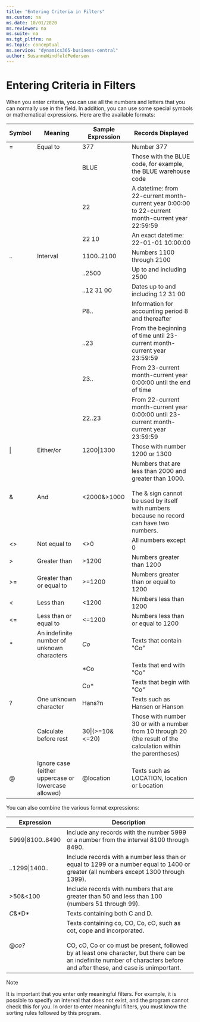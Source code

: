 ```yaml
---
title: "Entering Criteria in Filters"
ms.custom: na
ms.date: 10/01/2020
ms.reviewer: na
ms.suite: na
ms.tgt_pltfrm: na
ms.topic: conceptual
ms.service: "dynamics365-business-central"
author: SusanneWindfeldPedersen
---
```


# Entering Criteria in Filters
When you enter criteria, you can use all the numbers and letters that you can normally use in the field. In addition, you can use some special symbols or mathematical expressions. Here are the available formats:  
  
|**Symbol**|**Meaning**|**Sample Expression**|**Records Displayed**|  
|-|-|-|-|   
|=|Equal to|377|Number 377|  
|||BLUE|Those with the BLUE code, for example, the BLUE warehouse code|  
|||22|A datetime: from 22-current month-current year 0:00:00 to 22-current month-current year 22:59:59|  
|||22 10|An exact datetime: 22-01-01 10:00:00|  
|..|Interval|1100..2100|Numbers 1100 through 2100|  
|||..2500|Up to and including 2500|  
|||..12 31 00|Dates up to and including 12 31 00|  
|||P8..|Information for accounting period 8 and thereafter|  
|||..23|From the beginning of time until 23-current month-current year 23:59:59|  
|||23..|From 23-current month-current year 0:00:00 until the end of time|  
|||22..23|From 22-current month-current year 0:00:00 until 23-current month-current year 23:59:59|  
|&#124;|Either/or|1200&#124;1300|Those with number 1200 or 1300|  
|&|And|<2000&>1000|Numbers that are less than 2000 and greater than 1000.<br /><br /> The & sign cannot be used by itself with numbers because no record can have two numbers.|  
|<>|Not equal to|\<>0|All numbers except 0|  
|>|Greater than|>1200|Numbers greater than 1200|  
|>=|Greater than or equal to|>=1200|Numbers greater than or equal to 1200|  
|<|Less than|<1200|Numbers less than 1200|  
|<=|Less than or equal to|<=1200|Numbers less than or equal to 1200|  
|*|An indefinite number of unknown characters|*Co*|Texts that contain "Co"|  
|||*Co|Texts that end with "Co"|  
|||Co*|Texts that begin with "Co"|  
|?|One unknown character|Hans?n|Texts such as Hansen or Hanson|  
||Calculate before rest|30&#124;\(>=10&\<=20\)|Those with number 30 or with a number from 10 through 20 (the result of the calculation within the parentheses)|  
|@|Ignore case (either uppercase or lowercase allowed)|@location|Texts such as LOCATION, location or Location|  
  
 You can also combine the various format expressions:  
  
|Expression|Description|  
|-|-|  
|5999&#124;8100..8490|Include any records with the number 5999 or a number from the interval 8100 through 8490.|  
|..1299&#124;1400..|Include records with a number less than or equal to 1299 or a number equal to 1400 or greater (all numbers except 1300 through 1399).|  
|>50&<100|Include records with numbers that are greater than 50 and less than 100 (numbers 51 through 99).|  
|*C*&*D\*|Texts containing both C and D.|  
|@*co?*|Texts containing co, CO, Co, cO, such as cot, cope and incorporated.<br /><br /> CO, cO, Co or co must be present, followed by at least one character, but there can be an indefinite number of characters before and after these, and case is unimportant.|  
  
> [!NOTE]  
>  It is important that you enter only meaningful filters. For example, it is possible to specify an interval that does not exist, and the program cannot check this for you. In order to enter meaningful filters, you must know the sorting rules followed by this program.  

